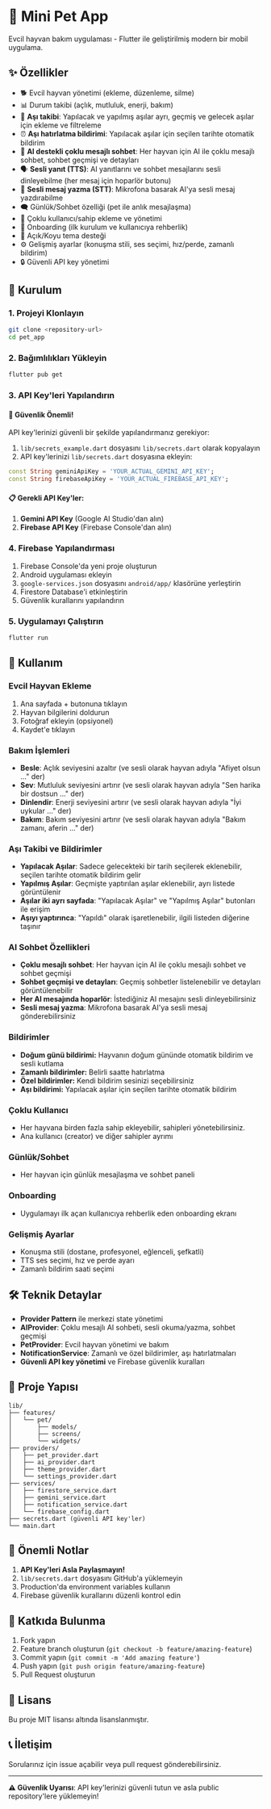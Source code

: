 # 🐾 Mini Pet App

Evcil hayvan bakım uygulaması - Flutter ile geliştirilmiş modern bir mobil uygulama.

## ✨ Özellikler

- 🐕 Evcil hayvan yönetimi (ekleme, düzenleme, silme)
- 📊 Durum takibi (açlık, mutluluk, enerji, bakım)
- 💉 **Aşı takibi**: Yapılacak ve yapılmış aşılar ayrı, geçmiş ve gelecek aşılar için ekleme ve filtreleme
- ⏰ **Aşı hatırlatma bildirimi**: Yapılacak aşılar için seçilen tarihte otomatik bildirim
- 🤖 **AI destekli çoklu mesajlı sohbet**: Her hayvan için AI ile çoklu mesajlı sohbet, sohbet geçmişi ve detayları
- 🗣️ **Sesli yanıt (TTS)**: AI yanıtlarını ve sohbet mesajlarını sesli dinleyebilme (her mesaj için hoparlör butonu)
- 🎤 **Sesli mesaj yazma (STT)**: Mikrofona basarak AI'ya sesli mesaj yazdırabilme
- 🗨️ Günlük/Sohbet özelliği (pet ile anlık mesajlaşma)
- 👥 Çoklu kullanıcı/sahip ekleme ve yönetimi
- 🏁 Onboarding (ilk kurulum ve kullanıcıya rehberlik)
- 🎨 Açık/Koyu tema desteği
- ⚙️ Gelişmiş ayarlar (konuşma stili, ses seçimi, hız/perde, zamanlı bildirim)
- 🔒 Güvenli API key yönetimi

## 🚀 Kurulum

### 1. Projeyi Klonlayın
```bash
git clone <repository-url>
cd pet_app
```

### 2. Bağımlılıkları Yükleyin
```bash
flutter pub get
```

### 3. API Key'leri Yapılandırın

#### 🔑 Güvenlik Önemli!
API key'lerinizi güvenli bir şekilde yapılandırmanız gerekiyor:

1. `lib/secrets_example.dart` dosyasını `lib/secrets.dart` olarak kopyalayın
2. API key'lerinizi `lib/secrets.dart` dosyasına ekleyin:

```dart
const String geminiApiKey = 'YOUR_ACTUAL_GEMINI_API_KEY';
const String firebaseApiKey = 'YOUR_ACTUAL_FIREBASE_API_KEY';
```

#### 📋 Gerekli API Key'ler:

1. **Gemini API Key** (Google AI Studio'dan alın)
2. **Firebase API Key** (Firebase Console'dan alın)

### 4. Firebase Yapılandırması

1. Firebase Console'da yeni proje oluşturun
2. Android uygulaması ekleyin
3. `google-services.json` dosyasını `android/app/` klasörüne yerleştirin
4. Firestore Database'i etkinleştirin
5. Güvenlik kurallarını yapılandırın

### 5. Uygulamayı Çalıştırın
```bash
flutter run
```

## 📱 Kullanım

### Evcil Hayvan Ekleme
1. Ana sayfada + butonuna tıklayın
2. Hayvan bilgilerini doldurun
3. Fotoğraf ekleyin (opsiyonel)
4. Kaydet'e tıklayın

### Bakım İşlemleri
- **Besle**: Açlık seviyesini azaltır (ve sesli olarak hayvan adıyla "Afiyet olsun ..." der)
- **Sev**: Mutluluk seviyesini artırır (ve sesli olarak hayvan adıyla "Sen harika bir dostsun ..." der)
- **Dinlendir**: Enerji seviyesini artırır (ve sesli olarak hayvan adıyla "İyi uykular ..." der)
- **Bakım**: Bakım seviyesini artırır (ve sesli olarak hayvan adıyla "Bakım zamanı, aferin ..." der)

### Aşı Takibi ve Bildirimler
- **Yapılacak Aşılar**: Sadece gelecekteki bir tarih seçilerek eklenebilir, seçilen tarihte otomatik bildirim gelir
- **Yapılmış Aşılar**: Geçmişte yaptırılan aşılar eklenebilir, ayrı listede görüntülenir
- **Aşılar iki ayrı sayfada**: "Yapılacak Aşılar" ve "Yapılmış Aşılar" butonları ile erişim
- **Aşıyı yaptırınca**: "Yapıldı" olarak işaretlenebilir, ilgili listeden diğerine taşınır

### AI Sohbet Özellikleri
- **Çoklu mesajlı sohbet**: Her hayvan için AI ile çoklu mesajlı sohbet ve sohbet geçmişi
- **Sohbet geçmişi ve detayları**: Geçmiş sohbetler listelenebilir ve detayları görüntülenebilir
- **Her AI mesajında hoparlör**: İstediğiniz AI mesajını sesli dinleyebilirsiniz
- **Sesli mesaj yazma**: Mikrofona basarak AI'ya sesli mesaj gönderebilirsiniz

### Bildirimler
- **Doğum günü bildirimi:** Hayvanın doğum gününde otomatik bildirim ve sesli kutlama
- **Zamanlı bildirimler:** Belirli saatte hatırlatma
- **Özel bildirimler:** Kendi bildirim sesinizi seçebilirsiniz
- **Aşı bildirimi:** Yapılacak aşılar için seçilen tarihte otomatik bildirim

### Çoklu Kullanıcı
- Her hayvana birden fazla sahip ekleyebilir, sahipleri yönetebilirsiniz.
- Ana kullanıcı (creator) ve diğer sahipler ayrımı

### Günlük/Sohbet
- Her hayvan için günlük mesajlaşma ve sohbet paneli

### Onboarding
- Uygulamayı ilk açan kullanıcıya rehberlik eden onboarding ekranı

### Gelişmiş Ayarlar
- Konuşma stili (dostane, profesyonel, eğlenceli, şefkatli)
- TTS ses seçimi, hız ve perde ayarı
- Zamanlı bildirim saati seçimi

## 🛠️ Teknik Detaylar

- **Provider Pattern** ile merkezi state yönetimi
- **AIProvider**: Çoklu mesajlı AI sohbeti, sesli okuma/yazma, sohbet geçmişi
- **PetProvider**: Evcil hayvan yönetimi ve bakım
- **NotificationService**: Zamanlı ve özel bildirimler, aşı hatırlatmaları
- **Güvenli API key yönetimi** ve Firebase güvenlik kuralları

## 📁 Proje Yapısı

```
lib/
├── features/
│   └── pet/
│       ├── models/
│       ├── screens/
│       └── widgets/
├── providers/
│   ├── pet_provider.dart
│   ├── ai_provider.dart
│   ├── theme_provider.dart
│   └── settings_provider.dart
├── services/
│   ├── firestore_service.dart
│   ├── gemini_service.dart
│   ├── notification_service.dart
│   └── firebase_config.dart
├── secrets.dart (güvenli API key'ler)
└── main.dart
```

## 🚨 Önemli Notlar

1. **API Key'leri Asla Paylaşmayın!**
2. `lib/secrets.dart` dosyasını GitHub'a yüklemeyin
3. Production'da environment variables kullanın
4. Firebase güvenlik kurallarını düzenli kontrol edin

## 🤝 Katkıda Bulunma

1. Fork yapın
2. Feature branch oluşturun (`git checkout -b feature/amazing-feature`)
3. Commit yapın (`git commit -m 'Add amazing feature'`)
4. Push yapın (`git push origin feature/amazing-feature`)
5. Pull Request oluşturun

## 📄 Lisans

Bu proje MIT lisansı altında lisanslanmıştır.

## 📞 İletişim

Sorularınız için issue açabilir veya pull request gönderebilirsiniz.

---

**⚠️ Güvenlik Uyarısı**: API key'lerinizi güvenli tutun ve asla public repository'lere yüklemeyin!
